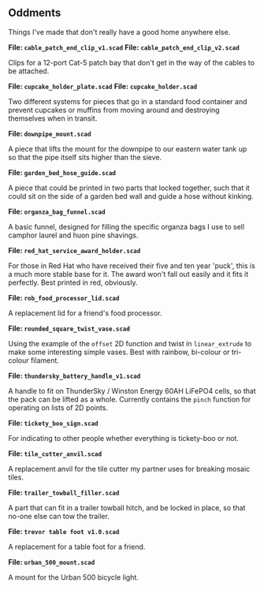 Oddments
--------

Things I've made that don't really have a good home anywhere else.

**File: `cable_patch_end_clip_v1.scad`**
**File: `cable_patch_end_clip_v2.scad`**

Clips for a 12-port Cat-5 patch bay that don't get in the way of the cables
to be attached.

**File: `cupcake_holder_plate.scad`**
**File: `cupcake_holder.scad`**

Two different systems for pieces that go in a standard food container and
prevent cupcakes or muffins from moving around and destroying themselves when
in transit.

**File: `downpipe_mount.scad`**

A piece that lifts the mount for the downpipe to our eastern water tank up so
that the pipe itself sits higher than the sieve.

**File: `garden_bed_hose_guide.scad`**

A piece that could be printed in two parts that locked together, such that it
could sit on the side of a garden bed wall and guide a hose without kinking.

**File: `organza_bag_funnel.scad`**

A basic funnel, designed for filling the specific organza bags I use to sell
camphor laurel and huon pine shavings.

**File: `red_hat_service_award_holder.scad`**

For those in Red Hat who have received their five and ten year 'puck', this
is a much more stable base for it.  The award won't fall out easily and it
fits it perfectly.  Best printed in red, obviously.

**File: `rob_food_processor_lid.scad`**

A replacement lid for a friend's food processor.

**File: `rounded_square_twist_vase.scad`**

Using the example of the `offset` 2D function and twist in `linear_extrude`
to make some interesting simple vases.  Best with rainbow, bi-colour or
tri-colour filament.

**File: `thundersky_battery_handle_v1.scad`**

A handle to fit on ThunderSky / Winston Energy 60AH LiFePO4 cells, so that
the pack can be lifted as a whole.  Currently contains the `pinch` function
for operating on lists of 2D points.

**File: `tickety_boo_sign.scad`**

For indicating to other people whether everything is tickety-boo or not.

**File: `tile_cutter_anvil.scad`**

A replacement anvil for the tile cutter my partner uses for breaking mosaic
tiles.

**File: `trailer_towball_filler.scad`**

A part that can fit in a trailer towball hitch, and be locked in place, so
that no-one else can tow the trailer.

**File: `trevor table foot v1.0.scad`**

A replacement for a table foot for a friend.

**File: `urban_500_mount.scad`**

A mount for the Urban 500 bicycle light.

